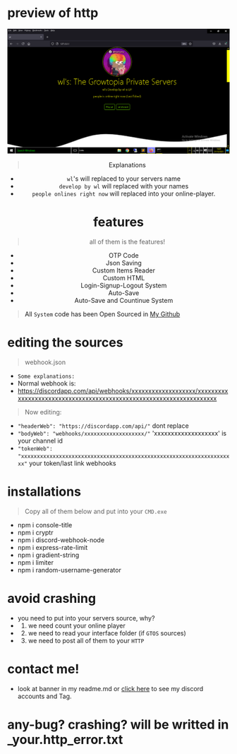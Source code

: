 # preview of http
<p align="center">
<img src="./assets/http.png"/>
<a align="center">
 
> Explanations
  - ```wl```'s will replaced to your servers name
  - ```develop by wl``` will replaced with your names
  - ```people onlines right now``` will replaced into your online-player.
  
# features
 > all of them is the features!
 - OTP Code
 - Json Saving
 - Custom Items Reader
 - Custom HTML
 - Login-Signup-Logout System
 - Auto-Save
 - Auto-Save and Countinue System
 
> All ```System``` code has been Open Sourced in [My Github](https://github.com/FrenzY8)
 
# editing the sources
> webhook.json
- ```Some explanations:```
-  Normal webhook is: 
  - https://discordapp.com/api/webhooks/xxxxxxxxxxxxxxxxxxx/xxxxxxxxxxxxxxxxxxxxxxxxxxxxxxxxxxxxxxxxxxxxxxxxxxxxxxxxxxxxxxxxxxxx
> Now editing:  
  - ```"headerWeb": "https://discordapp.com/api/"``` dont replace
  - ```"bodyWeb": "webhooks/xxxxxxxxxxxxxxxxxxx/"``` 'xxxxxxxxxxxxxxxxxxx' is your channel id
  - ```"tokenWeb": "xxxxxxxxxxxxxxxxxxxxxxxxxxxxxxxxxxxxxxxxxxxxxxxxxxxxxxxxxxxxxxxxxxxx"``` your token/last link webhooks
  
# installations
  > Copy all of them below and put into your ```CMD.exe```
  - npm i console-title
  - npm i cryptr
  - npm i discord-webhook-node
  - npm i express-rate-limit
  - npm i gradient-string
  - npm i limiter
  - npm i random-username-generator
  
# avoid crashing
  - you need to put into your servers source, why?
  - 1. we need count your online player
  - 2. we need to read your interface folder (if ```GTOS``` sources)
  - 3. we need to post all of them to your ```HTTP```
  
# contact me!
  - look at banner in my readme.md or [click here](https://github.com/FrenzY8) to see my discord accounts and Tag.
  
# any-bug? crashing? will be writted in _your.http_error.txt
